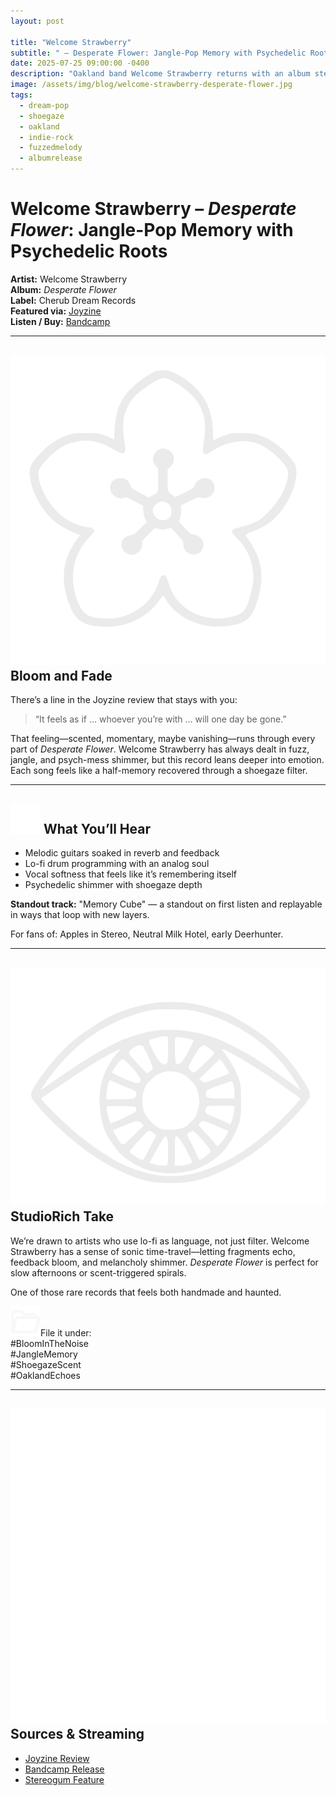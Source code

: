 ```yaml
---
layout: post

title: "Welcome Strawberry"
subtitle: " – Desperate Flower: Jangle-Pop Memory with Psychedelic Roots"
date: 2025-07-25 09:00:00 -0400
description: "Oakland band Welcome Strawberry returns with an album steeped in scent, sorrow, and shimmer. *Desperate Flower* is noise-kissed dream pop for emotional bloom cycles."
image: /assets/img/blog/welcome-strawberry-desperate-flower.jpg
tags:
  - dream-pop
  - shoegaze
  - oakland
  - indie-rock
  - fuzzedmelody
  - albumrelease
---
```


# Welcome Strawberry – _Desperate Flower_: Jangle-Pop Memory with Psychedelic Roots

**Artist:** Welcome Strawberry  
**Album:** _Desperate Flower_  
**Label:** Cherub Dream Records  
**Featured via:** [Joyzine](https://joyzine.org/2025/07/23/welcome-strawberry-desperate-flower/)  
**Listen / Buy:** [Bandcamp](https://welcomestrawberry.bandcamp.com/album/desperate-flower)

---

## <img src="/assets/ui/plum-flower.svg" alt="Flower icon" class="icon-sm" /> Bloom and Fade

There’s a line in the Joyzine review that stays with you:

> “It feels as if … whoever you’re with … will one day be gone.”

That feeling—scented, momentary, maybe vanishing—runs through every part of _Desperate Flower_. Welcome Strawberry has always dealt in fuzz, jangle, and psych-mess shimmer, but this record leans deeper into emotion. Each song feels like a half-memory recovered through a shoegaze filter.

---

## <img src="/assets/ui/headphones.svg" alt="Headphones icon" class="icon-sm" /> What You’ll Hear

- Melodic guitars soaked in reverb and feedback
- Lo-fi drum programming with an analog soul
- Vocal softness that feels like it’s remembering itself
- Psychedelic shimmer with shoegaze depth

**Standout track:** "Memory Cube" — a standout on first listen and replayable in ways that loop with new layers.

For fans of: Apples in Stereo, Neutral Milk Hotel, early Deerhunter.

---

## <img src="/assets/ui/magic-eye.svg" alt="Eye icon" class="icon-sm" /> StudioRich Take

We’re drawn to artists who use lo-fi as language, not just filter. Welcome Strawberry has a sense of sonic time-travel—letting fragments echo, feedback bloom, and melancholy shimmer. _Desperate Flower_ is perfect for slow afternoons or scent-triggered spirals.

One of those rare records that feels both handmade and haunted.

<img src="/assets/ui/folder.svg" alt="Folder icon" class="icon-sm" />File it under:  
#BloomInTheNoise  
#JangleMemory  
#ShoegazeScent  
#OaklandEchoes

---

## <img src="/assets/ui/hollow-book.svg" alt="Book Open icon" class="icon-sm" /> Sources & Streaming

- [Joyzine Review](https://joyzine.org/2025/07/23/welcome-strawberry-desperate-flower/)
- [Bandcamp Release](https://welcomestrawberry.bandcamp.com/album/desperate-flower)
- [Stereogum Feature](https://www.stereogum.com/2314114/welcome-strawberry-desperate-flower/music/)
